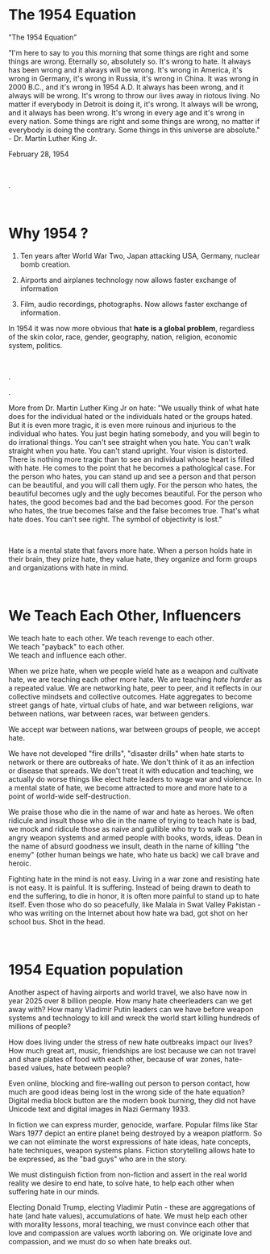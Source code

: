 # The 1954 Equation

"The 1954 Equation"

"I'm here to say to you this morning that some things are right and some things are wrong. Eternally so, absolutely so. It's wrong to hate. It always has been wrong and it always will be wrong. It's wrong in America, it's wrong in Germany, it's wrong in Russia, it's wrong in China. It was wrong in 2000 B.C., and it's wrong in 1954 A.D. It always has been wrong, and it always will be wrong. It's wrong to throw our lives away in riotous living. No matter if everybody in Detroit is doing it, it's wrong. It always will be wrong, and it always has been wrong. It's wrong in every age and it's wrong in every nation. Some things are right and some things are wrong, no matter if everybody is doing the contrary. Some things in this universe are absolute." - Dr. Martin Luther King Jr.

February 28, 1954

&nbsp;

.

&nbsp;

# Why 1954 ?

1. Ten years after World War Two, Japan attacking USA, Germany, nuclear bomb creation.

2. Airports and airplanes technology now allows faster exchange of information

3. Film, audio recordings, photographs. Now allows faster exchange of information.

In 1954 it was now more obvious that **hate is a global problem**, regardless of the skin color, race, gender, geography, nation, religion, economic system, politics.

&nbsp;

.

.

More from Dr. Martin Luther King Jr on hate: "We usually think of what hate does for the individual hated or the individuals hated or the groups hated. But it is even more tragic, it is even more ruinous and injurious to the individual who hates. You just begin hating somebody, and you will begin to do irrational things. You can't see straight when you hate. You can't walk straight when you hate. You can't stand upright. Your vision is distorted. There is nothing more tragic than to see an individual whose heart is filled with hate. He comes to the point that he becomes a pathological case. For the person who hates, you can stand up and see a person and that person can be beautiful, and you will call them ugly. For the person who hates, the beautiful becomes ugly and the ugly becomes beautiful. For the person who hates, the good becomes bad and the bad becomes good. For the person who hates, the true becomes false and the false becomes true. That's what hate does. You can't see right. The symbol of objectivity is lost."

&nbsp;

Hate is a mental state that favors more hate. When a person holds hate in their brain, they prize hate, they value hate, they organize and form groups and organizations with hate in mind.

&nbsp;

# We Teach Each Other, Influencers 

We teach hate to each other. 
We teach revenge to each other.  
We teach "payback" to each other.  
We teach and influence each other.  

When we prize hate, when we people wield hate as a weapon and cultivate hate, we are teaching each other more hate. We are teaching *hate harder* as a repeated value. We are networking hate, peer to peer, and it reflects in our collective mindsets and collective outcomes. Hate aggregates to become street gangs of hate, virtual clubs of hate, and war between religions, war between nations, war between races, war between genders.

We accept war between nations, war between groups of people, we accept hate.

We have not developed "fire drills", "disaster drills" when hate starts to network or there are outbreaks of hate. We don't think of it as an infection or disease that spreads. We don't treat it with education and teaching, we actually do worse things like elect hate leaders to wage war and violence. In a mental state of hate, we become attracted to more and more hate to a point of world-wide self-destruction.

We praise those who die in the name of war and hate as heroes. We often ridicule and insult those who die in the name of trying to teach hate is bad, we mock and ridicule those as naive and gullible who try to walk up to angry weapon systems and armed people with books, words, ideas. Dean in the name of absurd goodness we insult, death in the name of killing "the enemy" (other human beings we hate, who hate us back) we call brave and heroic. 

Fighting hate in the mind is not easy. Living in a war zone and resisting hate is not easy. It is painful. It is suffering. Instead of being drawn to death to end the suffering, to die in honor, it is often more painful to stand up to hate itself. Even those who do so peacefully, like Malala in Swat Valley Pakistan - who was writing on the Internet about how hate wa bad, got shot on her school bus. Shot in the head.


&nbsp;

# 1954 Equation population

Another aspect of having airports and world travel, we also have now in year 2025 over 8 billion people. How many hate cheerleaders can we get away with? How many Vladimir Putin leaders can we have before weapon systems and technology to kill and wreck the world start killing hundreds of millions of people?

How does living under the stress of new hate outbreaks impact our lives? How much great art, music, friendships are lost because we can not travel and share plates of food with each other, because of war zones, hate-based values, hate between people?

Even online, blocking and fire-walling out person to person contact, how much are good ideas being lost in the wrong side of the hate equation? Digital media block button are the modern book burning, they did not have Unicode text and digital images in Nazi Germany 1933.

In fiction we can express murder, genocide, warfare. Popular films like Star Wars 1977 depict an entire planet being destroyed by a weapon platform. So we can not eliminate the worst expressions of hate ideas, hate concepts, hate techniques, weapon systems plans. Fiction storytelling allows hate to be expressed, as the "bad guys" who are in the story.

We must distinguish fiction from non-fiction and assert in the real world reality we desire to end hate, to solve hate, to help each other when suffering hate in our minds.

Electing Donald Trump, electing Vladimir Putin - these are aggregations of hate (and hate values), accumulations of hate. We must help each other with morality lessons, moral teaching, we must convince each other that love and compassion are values worth laboring on. We originate love and compassion, and we must do so when hate breaks out.
